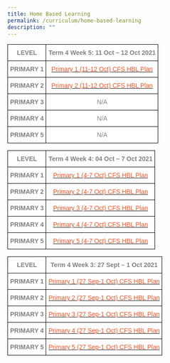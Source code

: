 ```yaml
---
title: Home Based Learning
permalink: /curriculum/home-based-learning
description: ""
---
```

<style type="text/css">
.tg  {border-collapse:collapse;border-spacing:0;}
.tg td{border-color:black;border-style:solid;border-width:1px;font-family:Arial, sans-serif;font-size:14px;
  overflow:hidden;padding:10px 5px;word-break:normal;}
.tg th{border-color:black;border-style:solid;border-width:1px;font-family:Arial, sans-serif;font-size:14px;
  font-weight:normal;overflow:hidden;padding:10px 5px;word-break:normal;}
.tg .tg-ukh9{background-color:#FFF;color:#808080;font-weight:bold;text-align:center;vertical-align:top}
.tg .tg-8z2l{background-color:#FFF;color:#F85125;text-align:center;vertical-align:top}
.tg .tg-e404{background-color:#FFF;color:#808080;text-align:center;vertical-align:top}
</style>
<table class="tg">
<thead>
  <tr>
    <th class="tg-ukh9"><span style="font-weight:bold">LEVEL</span></th>
    <th class="tg-ukh9"><span style="font-weight:bold">Term 4 Week 5: 11 Oct – 12 Oct 2021</span></th>
  </tr>
</thead>
<tbody>
  <tr>
    <td class="tg-ukh9"><span style="font-weight:bold">PRIMARY 1</span></td>
    <td class="tg-8z2l"><a href="/files/Primary-1-11-12-Oct-CFS-HBL-Plan.pdf"><span style="text-decoration:none;color:#F85125;background-color:transparent">Primary 1 (11-12 Oct) CFS HBL Plan</span></a></td>
  </tr>
  <tr>
    <td class="tg-ukh9"><span style="font-weight:bold">PRIMARY 2</span></td>
    <td class="tg-8z2l"><a href="/files/Primary-2-11-12-Oct-CFS-HBL-Plan.pdf"><span style="text-decoration:none;color:#F85125;background-color:transparent">Primary 2 (11-12 Oct) CFS HBL Plan</span></a></td>
  </tr>
  <tr>
    <td class="tg-ukh9"><span style="font-weight:bold">PRIMARY 3</span></td>
    <td class="tg-e404">N/A</td>
  </tr>
  <tr>
    <td class="tg-ukh9"><span style="font-weight:bold">PRIMARY 4</span></td>
    <td class="tg-e404">N/A</td>
  </tr>
  <tr>
    <td class="tg-ukh9"><span style="font-weight:bold">PRIMARY 5</span></td>
    <td class="tg-e404">N/A</td>
  </tr>
</tbody>
</table>


<style type="text/css">
.tg  {border-collapse:collapse;border-spacing:0;}
.tg td{border-color:black;border-style:solid;border-width:1px;font-family:Arial, sans-serif;font-size:14px;
  overflow:hidden;padding:10px 5px;word-break:normal;}
.tg th{border-color:black;border-style:solid;border-width:1px;font-family:Arial, sans-serif;font-size:14px;
  font-weight:normal;overflow:hidden;padding:10px 5px;word-break:normal;}
.tg .tg-ukh9{background-color:#FFF;color:#808080;font-weight:bold;text-align:center;vertical-align:top}
.tg .tg-8z2l{background-color:#FFF;color:#F85125;text-align:center;vertical-align:top}
</style>
<table class="tg">
<thead>
  <tr>
    <th class="tg-ukh9"><span style="font-weight:bold">LEVEL</span></th>
    <th class="tg-ukh9"><span style="font-weight:bold">Term 4 Week 4: 04 Oct – 7 Oct 2021</span></th>
  </tr>
</thead>
<tbody>
  <tr>
    <td class="tg-ukh9"><span style="font-weight:bold">PRIMARY 1</span></td>
    <td class="tg-8z2l"><a href="/files/Primary-1-4-7-Oct-CFS-HBL-Plan.pdf"><span style="text-decoration:none;color:#F85125;background-color:transparent">Primary 1 (4-7 Oct) CFS HBL Plan</span></a></td>
  </tr>
  <tr>
    <td class="tg-ukh9"><span style="font-weight:bold">PRIMARY 2</span></td>
    <td class="tg-8z2l"><a href="/files/Primary-2-4-7-Oct-CFS-HBL-Plan.pdf"><span style="text-decoration:none;color:#F85125;background-color:transparent">Primary 2 (4-7 Oct) CFS HBL Plan</span></a></td>
  </tr>
  <tr>
    <td class="tg-ukh9"><span style="font-weight:bold">PRIMARY 3</span></td>
    <td class="tg-8z2l"><a href="/files/Primary-3-4-7-Oct-CFS-HBL-Plan.pdf"><span style="text-decoration:none;color:#F85125;background-color:transparent">Primary 3 (4-7 Oct) CFS HBL Plan</span></a></td>
  </tr>
  <tr>
    <td class="tg-ukh9"><span style="font-weight:bold">PRIMARY 4</span></td>
    <td class="tg-8z2l"><a href="/files/Primary-4-4-7-Oct-CFS-HBL-Plan.pdf"><span style="text-decoration:none;color:#F85125;background-color:transparent">Primary 4 (4-7 Oct) CFS HBL Plan</span></a></td>
  </tr>
  <tr>
    <td class="tg-ukh9"><span style="font-weight:bold">PRIMARY 5</span></td>
    <td class="tg-8z2l"><a href="/files/Primary-5-4-7-Oct-CFS-HBL-Plan.pdf"><span style="text-decoration:none;color:#F85125;background-color:transparent">Primary 5 (4-7 Oct) CFS HBL Plan</span></a></td>
  </tr>
</tbody>
</table>

<style type="text/css">
.tg  {border-collapse:collapse;border-spacing:0;}
.tg td{border-color:black;border-style:solid;border-width:1px;font-family:Arial, sans-serif;font-size:14px;
  overflow:hidden;padding:10px 5px;word-break:normal;}
.tg th{border-color:black;border-style:solid;border-width:1px;font-family:Arial, sans-serif;font-size:14px;
  font-weight:normal;overflow:hidden;padding:10px 5px;word-break:normal;}
.tg .tg-ukh9{background-color:#FFF;color:#808080;font-weight:bold;text-align:center;vertical-align:top}
.tg .tg-8z2l{background-color:#FFF;color:#F85125;text-align:center;vertical-align:top}
</style>
<table class="tg">
<thead>
  <tr>
    <th class="tg-ukh9"><span style="font-weight:bold">LEVEL</span></th>
    <th class="tg-ukh9"><span style="font-weight:bold">Term 4 Week 3: 27 Sept – 1 Oct 2021</span></th>
  </tr>
</thead>
<tbody>
  <tr>
    <td class="tg-ukh9"><span style="font-weight:bold">PRIMARY 1</span></td>
    <td class="tg-8z2l"><a href="/files/Primary-1-27-Sep-1-Oct-CFS-HBL-Plan.pdf"><span style="text-decoration:none;color:#F85125;background-color:transparent">Primary 1 (27 Sep-1 Oct) CFS HBL Plan</span></a></td>
  </tr>
  <tr>
    <td class="tg-ukh9"><span style="font-weight:bold">PRIMARY 2</span></td>
    <td class="tg-8z2l"><a href="/files/Primary-2-27-Sep-1-Oct-CFS-HBL-Plan.pdf"><span style="text-decoration:none;color:#F85125;background-color:transparent">Primary 2 (27 Sep-1 Oct) CFS HBL Plan</span></a></td>
  </tr>
  <tr>
    <td class="tg-ukh9"><span style="font-weight:bold">PRIMARY 3</span></td>
    <td class="tg-8z2l"><a href="/files/Primary-3-27-Sep-1-Oct-CFS-HBL-Plan.pdf"><span style="text-decoration:none;color:#F85125;background-color:transparent">Primary 3 (27 Sep-1 Oct) CFS HBL Plan</span></a></td>
  </tr>
  <tr>
    <td class="tg-ukh9"><span style="font-weight:bold">PRIMARY 4</span></td>
    <td class="tg-8z2l"><a href="/files/Primary-4-27-Sep-1-Oct-CFS-HBL-Plan.pdf"><span style="text-decoration:none;color:#F85125;background-color:transparent">Primary 4 (27 Sep-1 Oct) CFS HBL Plan</span></a></td>
  </tr>
  <tr>
    <td class="tg-ukh9"><span style="font-weight:bold">PRIMARY 5</span></td>
    <td class="tg-8z2l"><a href="/files/Primary-5-27-Sep-1-Oct-CFS-HBL-Plan.pdf"><span style="text-decoration:none;color:#F85125;background-color:transparent">Primary 5 (27 Sep-1 Oct) CFS HBL Plan</span></a></td>
  </tr>
</tbody>
</table>